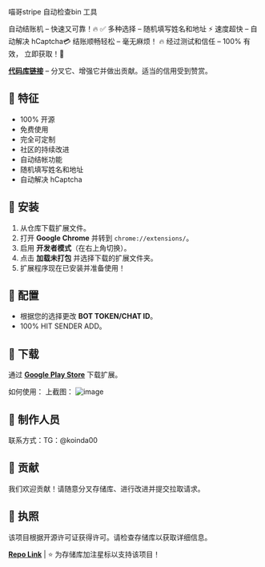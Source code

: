 喵哥stripe 自动检查bin 工具


自动结账机 – 快速又可靠！🔥
✅ 多种选择 – 随机填写姓名和地址
⚡ 速度超快 – 自动解决 hCaptcha💳
结账顺畅轻松 – 毫无麻烦！
🔥 经过测试和信任 – 100% 有效，
立即获取！🚀

**[代码库链接](https://github.com/guioalis/miaogebin)** – 分叉它、增强它并做出贡献。适当的信用受到赞赏。


## 📌 特征
- 100% 开源
- 免费使用
- 完全可定制
- 社区的持续改进
- 自动结帐功能
- 随机填写姓名和地址
- 自动解决 hCaptcha
## 🔧 安装
1. 从仓库下载扩展文件。
2. 打开 **Google Chrome** 并转到 `chrome://extensions/`。
3. 启用 **开发者模式**（在右上角切换）。
4. 点击 **加载未打包** 并选择下载的扩展文件夹。
5. 扩展程序现在已安装并准备使用！

## 🔄 配置
- 根据您的选择更改 **BOT TOKEN/CHAT ID**。
- 100% HIT SENDER ADD。

## 📲 下载
通过 **[Google Play Store](https://play.google.com/store/apps/details?id=site.mises.browser)** 下载扩展。

如何使用： 上截图：
![image](https://github.com/user-attachments/assets/4da7414a-58bc-411e-b761-27b2eb982489)


## 🤝 制作人员
联系方式：TG：@koinda00

## 🤝 贡献
我们欢迎贡献！请随意分叉存储库、进行改进并提交拉取请求。

## 📜 执照
该项目根据开源许可证获得许可。请检查存储库以获取详细信息。

**[Repo Link](https://github.com/guioalis/miaogebin)** | ⭐ 为存储库加注星标以支持该项目！
